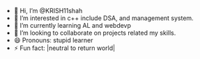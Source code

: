 - 👋 Hi, I’m @KRISH11shah
- 👀 I’m interested in c++ include DSA, and management system.
- 🌱 I’m currently learning AL and webdevp
- 💞️ I’m looking to collaborate on projects related my skills.
- 😄 Pronouns: stupid learner
- ⚡ Fun fact: |neutral to return world|

<!---
KRISH11shah/KRISH11shah is a ✨ special ✨ repository because its `README.md` (this file) appears on your GitHub profile.
You can click the Preview link to take a look at your changes.
--->
